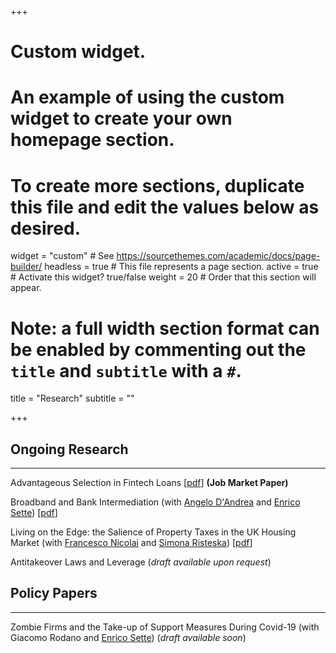 +++
# Custom widget.
# An example of using the custom widget to create your own homepage section.
# To create more sections, duplicate this file and edit the values below as desired.

widget = "custom"  # See https://sourcethemes.com/academic/docs/page-builder/
headless = true  # This file represents a page section.
active = true  # Activate this widget? true/false
weight = 20  # Order that this section will appear.


# Note: a full width section format can be enabled by commenting out the `title` and `subtitle` with a `#`.
title = "Research"
subtitle = ""

+++

## Ongoing Research

-----------------------

Advantageous Selection in Fintech Loans [[pdf](files/Pelosi_JMP.pdf)] **(Job Market Paper)**

Broadband and Bank Intermediation (with [Angelo D'Andrea](https://sites.google.com/view/angelodandrea/) and [Enrico Sette](https://sites.google.com/site/settenrico/)) [[pdf](files/Broadband_Bank_Intermediation.pdf)]

Living on the Edge: the Salience of Property Taxes in the UK Housing Market (with [Francesco Nicolai](https://francesconicolai.github.io/) and [Simona Risteska](https://risteskasimona.github.io/)) [[pdf](https://papers.ssrn.com/sol3/papers.cfm?abstract_id=3381519)]

Antitakeover Laws and Leverage (*draft available upon request*) 

## Policy Papers

-----------------------

Zombie Firms and the Take-up of Support Measures During Covid-19 (with Giacomo Rodano and [Enrico Sette](https://sites.google.com/site/settenrico/)) (*draft available soon*)
